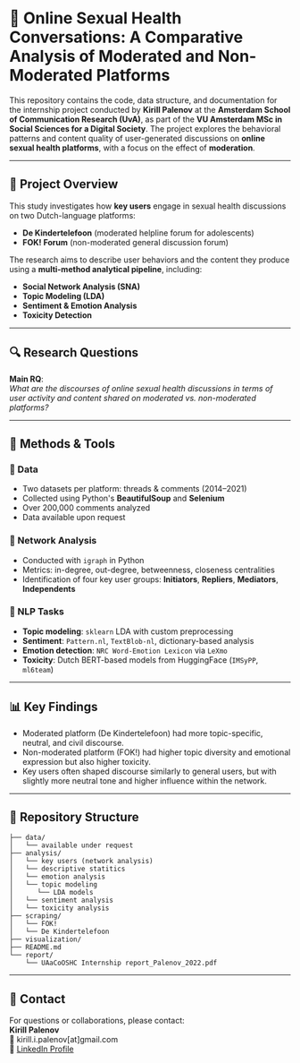 # 🧠 Online Sexual Health Conversations: A Comparative Analysis of Moderated and Non-Moderated Platforms

This repository contains the code, data structure, and documentation for the internship project conducted by **Kirill Palenov** at the **Amsterdam School of Communication Research (UvA)**, as part of the **VU Amsterdam MSc in Social Sciences for a Digital Society**. The project explores the behavioral patterns and content quality of user-generated discussions on **online sexual health platforms**, with a focus on the effect of **moderation**.

---

## 📘 Project Overview

This study investigates how **key users** engage in sexual health discussions on two Dutch-language platforms:

- **De Kindertelefoon** (moderated helpline forum for adolescents)
- **FOK! Forum** (non-moderated general discussion forum)

The research aims to describe user behaviors and the content they produce using a **multi-method analytical pipeline**, including:
- **Social Network Analysis (SNA)**
- **Topic Modeling (LDA)**
- **Sentiment & Emotion Analysis**
- **Toxicity Detection**

---

## 🔍 Research Questions

**Main RQ**:  
_What are the discourses of online sexual health discussions in terms of user activity and content shared on moderated vs. non-moderated platforms?_

---

## 🧰 Methods & Tools

### 💬 Data
- Two datasets per platform: threads & comments (2014–2021)
- Collected using Python's **BeautifulSoup** and **Selenium**
- Over 200,000 comments analyzed
- Data available upon request

### 🔗 Network Analysis
- Conducted with `igraph` in Python
- Metrics: in-degree, out-degree, betweenness, closeness centralities
- Identification of four key user groups: **Initiators**, **Repliers**, **Mediators**, **Independents**

### 🧠 NLP Tasks
- **Topic modeling**: `sklearn` LDA with custom preprocessing
- **Sentiment**: `Pattern.nl`, `TextBlob-nl`, dictionary-based analysis
- **Emotion detection**: `NRC Word-Emotion Lexicon` via `LeXmo`
- **Toxicity**: Dutch BERT-based models from HuggingFace (`IMSyPP`, `ml6team`)

---

## 📊 Key Findings

- Moderated platform (De Kindertelefoon) had more topic-specific, neutral, and civil discourse.
- Non-moderated platform (FOK!) had higher topic diversity and emotional expression but also higher toxicity.
- Key users often shaped discourse similarly to general users, but with slightly more neutral tone and higher influence within the network.

---

## 📁 Repository Structure

```
├── data/
│   └── available under request
├── analysis/
│   └── key users (network analysis)
│   └── descriptive statitics
│   └── emotion analysis
│   └── topic modeling
│      └── LDA models
│   └── sentiment analysis
│   └── toxicity analysis
├── scraping/
│   └── FOK!
│   └── De Kindertelefoon
├── visualization/
├── README.md
└── report/
    └── UAaCoOSHC Internship report_Palenov_2022.pdf
```

---

## 📢 Contact

For questions or collaborations, please contact:  
**Kirill Palenov**  
📧 kirill.i.palenov[at]gmail.com  
🔗 [LinkedIn Profile](https://linkedin.com/in/kirill-palenov)
